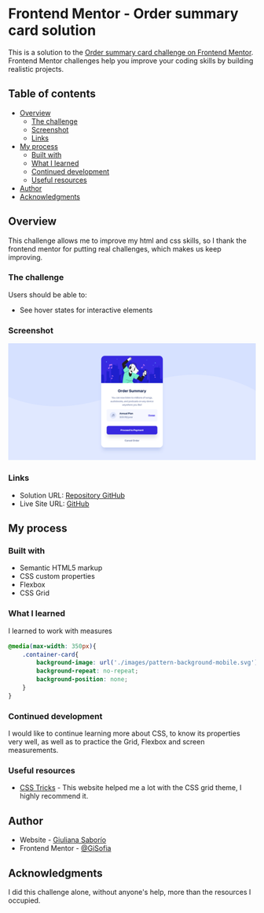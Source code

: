 # Frontend Mentor - Order summary card solution

This is a solution to the [Order summary card challenge on Frontend Mentor](https://www.frontendmentor.io/challenges/order-summary-component-QlPmajDUj). Frontend Mentor challenges help you improve your coding skills by building realistic projects. 

## Table of contents

- [Overview](#overview)
  - [The challenge](#the-challenge)
  - [Screenshot](#screenshot)
  - [Links](#links)
- [My process](#my-process)
  - [Built with](#built-with)
  - [What I learned](#what-i-learned)
  - [Continued development](#continued-development)
  - [Useful resources](#useful-resources)
- [Author](#author)
- [Acknowledgments](#acknowledgments)

## Overview

This challenge allows me to improve my html and css skills, so I thank the frontend mentor for putting real challenges, which makes us keep improving.

### The challenge

Users should be able to:

- See hover states for interactive elements

### Screenshot

![](./assets/images/screenshot_solution.png)

### Links

- Solution URL: [Repository GitHub](https://gisofia.github.io/OrderSummary/)
- Live Site URL: [GitHub](https://gisofia.github.io/OrderSummary/)

## My process

### Built with

- Semantic HTML5 markup
- CSS custom properties
- Flexbox
- CSS Grid


### What I learned

I learned to work with measures

```css
@media(max-width: 350px){
    .container-card{
        background-image: url('./images/pattern-background-mobile.svg');
        background-repeat: no-repeat;
        background-position: none;
    }
}
```

### Continued development

I would like to continue learning more about CSS, to know its properties very well, as well as to practice the Grid, Flexbox and screen measurements.

### Useful resources

- [CSS Tricks](https://css-tricks.com/snippets/css/complete-guide-grid/) - This website helped me a lot with the CSS grid theme, I highly recommend it.

## Author

- Website - [Giuliana Saborío](https://gisofia.github.io/portfolio/)
- Frontend Mentor - [@GiSofia](https://www.frontendmentor.io/profile/GiSofia)

## Acknowledgments

I did this challenge alone, without anyone's help, more than the resources I occupied.
